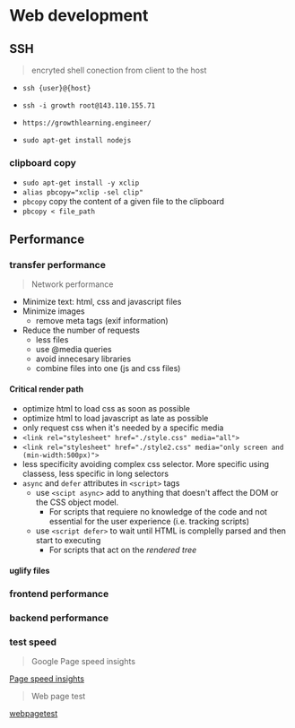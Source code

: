 # Web development

## SSH

> encryted shell conection from client to the host

- `ssh {user}@{host}`

- `ssh -i growth root@143.110.155.71`

- `https://growthlearning.engineer/`

- `sudo apt-get install nodejs`

### clipboard copy

- `sudo apt-get install -y xclip`
- `alias pbcopy="xclip -sel clip"`
- `pbcopy` copy the content of a given file to the clipboard
- `pbcopy < file_path`

## Performance

### transfer performance

> Network performance

- Minimize text: html, css and javascript files
- Minimize images
  - remove meta tags (exif information)
- Reduce the number of requests
  - less files
  - use @media queries
  - avoid innecesary libraries
  - combine files into one (js and css files)

#### Critical render path

- optimize html to load css as soon as possible
- optimize html to load javascript as late as possible
- only request css when it's needed by a specific media
- `<link rel="stylesheet" href="./style.css" media="all">`
- `<link rel="stylesheet" href="./style2.css" media="only screen and (min-width:500px)">`
- less specificity avoiding complex css selector. More specific using classess, less specific in long selectors
- `async` and `defer` attributes in `<script>` tags
  - use `<scipt async>` add to anything that doesn't affect the DOM or the CSS object model.
    - For scripts that requiere no knowledge of the code and not essential for the user experience (i.e. tracking scripts)
  - use `<script defer>` to wait until HTML is complelly parsed and then start to executing
    - For scripts that act on the *rendered tree*

#### uglify files

### frontend performance

### backend performance

### test speed

> Google Page speed insights

[Page speed insights](https://developers.google.com/speed/pagespeed/insights/)

> Web page test

[webpagetest](https://www.webpagetest.org)

